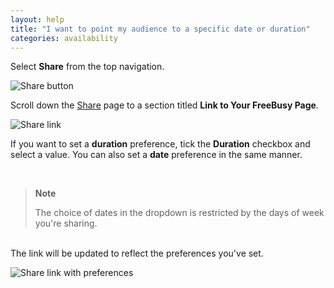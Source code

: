 ```yaml
---
layout: help
title: "I want to point my audience to a specific date or duration"
categories: availability
---
```


Select **Share** from the top navigation.
<br>

![Share button](https://i.imgur.com/Px64Woa.png)
<br>

Scroll down the [Share](https://freebusy.io/share) page to a section titled **Link to Your FreeBusy Page**.
<br>

![Share link](https://i.imgur.com/wYnVFWs.png)
<br>

If you want to set a **duration** preference, tick the **Duration** checkbox and select a value.
You can also set a **date** preference in the same manner.

<br>

> **Note**
>
> The choice of dates in the dropdown is restricted by the days of week you're sharing.

<br>
The link will be updated to reflect the preferences you've set.

![Share link with preferences](https://i.imgur.com/Ys99OtY.png)
